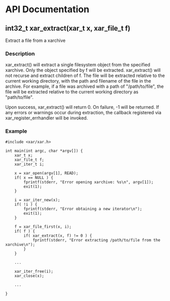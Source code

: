 # API Documentation #

## int32\_t xar\_extract(xar\_t x, xar\_file\_t f) ##

Extract a file from a xarchive

### Description ###

xar\_extract() will extract a single filesystem object from the specified xarchive. Only the object specified by f will be extracted. xar\_extract() will not recurse and extract children of f. The file will be extracted relative to the current working directory, with the path and filename of the file in the archive. For example, if a file was archived with a path of "/path/to/file", the file will be extracted relative to the current working directory as "path/to/file".

Upon success, xar\_extract() will return 0. On failure, -1 will be returned. If any errors or warnings occur during extraction, the callback registered via xar\_register\_errhandler will be invoked.

### Example ###
```
#include <xar/xar.h>

int main(int argc, char *argv[]) {
	xar_t x;
	xar_file_t f;
	xar_iter_t i;

	x = xar_open(argv[1], READ);
	if( x == NULL ) {
		fprintf(stderr, "Error opening xarchive: %s\n", argv[1]);
		exit(1);
	}

	i = xar_iter_new(x);
	if( !i ) {
		fprintf(stderr, "Error obtaining a new iterator\n");
		exit(1);
	}

	f = xar_file_first(x, i);
	if( f ) {
		if( xar_extract(x, f) != 0 ) {
			fprintf(stderr, "Error extracting /path/to/file from the xarchive\n");
		}
	}

	...

	xar_iter_free(i);
	xar_close(x);
	
	...

}

```